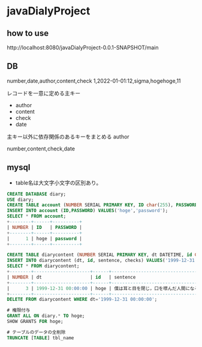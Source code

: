 # javaDialyProject

## how to use
http://localhost:8080/javaDialyProject-0.0.1-SNAPSHOT/main

## DB
number,date,author,content,check
1,2022-01-01:12,sigma,hogehoge,11

レコードを一意に定める主キー
- author
- content
- check
- date

主キー以外に依存関係のあるキーをまとめる
author

number,content,check,date


## mysql
- table名は大文字小文字の区別あり。

```sql
CREATE DATABASE diary;
USE diary;
CREATE TABLE account (NUMBER SERIAL PRIMARY KEY, ID char(255), PASSWORD char(255));
INSERT INTO account (ID,PASSWORD) VALUES('hoge','password');
SELECT * FROM account;
+--------+------+----------+
| NUMBER | ID   | PASSWORD |
+--------+------+----------+
|      1 | hoge | password |
+--------+------+----------+

CREATE TABLE diarycontent (NUMBER SERIAL PRIMARY KEY, dt DATETIME, id CHAR(255), sentence TEXT(2048), checks CHAR(255));
INSERT INTO diarycontent (dt, id, sentence, checks) VALUES('1999-12-31', 'hoge', '僕は耳と目を閉じ，口を噤んだ人間になろうと考えた', NULL);
SELECT * FROM diarycontent;
+--------+---------------------+------+--------------------------------------------------------------------------+--------+
| NUMBER | dt                  | id   | sentence                                                                 | checks |
+--------+---------------------+------+--------------------------------------------------------------------------+--------+
|      3 | 1999-12-31 00:00:00 | hoge | 僕は耳と目を閉じ，口を噤んだ人間になろうと考えた                         | NULL   |
+--------+---------------------+------+--------------------------------------------------------------------------+--------+
DELETE FROM diarycontent WHERE dt='1999-12-31 00:00:00';

# 権限付与
GRANT ALL ON diary.* TO hoge;
SHOW GRANTS FOR hoge;

# テーブルのデータの全削除
TRUNCATE [TABLE] tbl_name 
```

